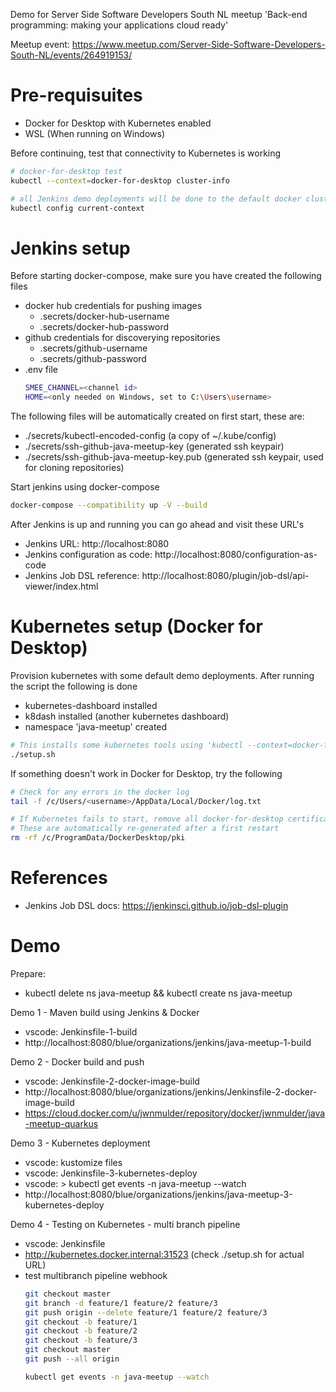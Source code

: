 Demo for Server Side Software Developers South NL meetup 'Back-end programming: making your applications cloud ready'

Meetup event: https://www.meetup.com/Server-Side-Software-Developers-South-NL/events/264919153/

# Pre-requisuites
* Docker for Desktop with Kubernetes enabled
* WSL (When running on Windows)

Before continuing, test that connectivity to Kubernetes is working
```bash
# docker-for-desktop test
kubectl --context=docker-for-desktop cluster-info

# all Jenkins demo deployments will be done to the default docker cluster. To check the default settings:
kubectl config current-context
```

# Jenkins setup
Before starting docker-compose, make sure you have created the following files
* docker hub credentials for pushing images
  * .secrets/docker-hub-username
  * .secrets/docker-hub-password
* github credentials for discoverying repositories
  * .secrets/github-username
  * .secrets/github-password
* .env file
  ```bash
  SMEE_CHANNEL=<channel id>
  HOME=<only needed on Windows, set to C:\Users\username>
  ```

The following  files will be automatically created on first start, these are:
* ./secrets/kubectl-encoded-config (a copy of ~/.kube/config)
* ./secrets/ssh-github-java-meetup-key (generated ssh keypair)
* ./secrets/ssh-github-java-meetup-key.pub (generated ssh keypair, used for cloning repositories)

Start jenkins using docker-compose
```bash
docker-compose --compatibility up -V --build
```

After Jenkins is up and running you can go ahead and visit these URL's
* Jenkins URL: http://localhost:8080
* Jenkins configuration as code: http://localhost:8080/configuration-as-code
* Jenkins Job DSL reference: http://localhost:8080/plugin/job-dsl/api-viewer/index.html

# Kubernetes setup (Docker for Desktop)
Provision kubernetes with some default demo deployments. After running the script the following is done
* kubernetes-dashboard installed
* k8dash installed (another kubernetes dashboard)
* namespace 'java-meetup' created

```bash
# This installs some kubernetes tools using 'kubectl --context=docker-for-desktop'
./setup.sh
```

If something doesn't work in Docker for Desktop, try the following
```bash
# Check for any errors in the docker log
tail -f /c/Users/<username>/AppData/Local/Docker/log.txt

# If Kubernetes fails to start, remove all docker-for-desktop certificates.
# These are automatically re-generated after a first restart
rm -rf /c/ProgramData/DockerDesktop/pki
```

# References
* Jenkins Job DSL docs: https://jenkinsci.github.io/job-dsl-plugin

# Demo
Prepare:
* kubectl delete ns java-meetup && kubectl create ns java-meetup

Demo 1 - Maven build using Jenkins & Docker

* vscode: Jenkinsfile-1-build
* http://localhost:8080/blue/organizations/jenkins/java-meetup-1-build

Demo 2 - Docker build and push

* vscode: Jenkinsfile-2-docker-image-build
* http://localhost:8080/blue/organizations/jenkins/Jenkinsfile-2-docker-image-build
* https://cloud.docker.com/u/jwnmulder/repository/docker/jwnmulder/java-meetup-quarkus

Demo 3 - Kubernetes deployment

* vscode: kustomize files
* vscode: Jenkinsfile-3-kubernetes-deploy
* vscode: > kubectl get events -n java-meetup --watch
* http://localhost:8080/blue/organizations/jenkins/java-meetup-3-kubernetes-deploy

Demo 4 - Testing on Kubernetes - multi branch pipeline

* vscode: Jenkinsfile
* http://kubernetes.docker.internal:31523 (check ./setup.sh for actual URL)
* test multibranch pipeline webhook
  ```bash
  git checkout master
  git branch -d feature/1 feature/2 feature/3
  git push origin --delete feature/1 feature/2 feature/3
  git checkout -b feature/1
  git checkout -b feature/2
  git checkout -b feature/3
  git checkout master
  git push --all origin
  
  kubectl get events -n java-meetup --watch
  ```


